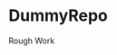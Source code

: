 # DummyRepo
Rough Work 
























































































